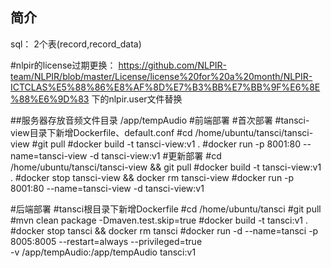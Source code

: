 ## 简介
sql：
2个表(record,record_data)

#nlpir的license过期更换：
https://github.com/NLPIR-team/NLPIR/blob/master/License/license%20for%20a%20month/NLPIR-ICTCLAS%E5%88%86%E8%AF%8D%E7%B3%BB%E7%BB%9F%E6%8E%88%E6%9D%83
下的nlpir.user文件替换

##服务器存放音频文件目录
/app/tempAudio
#前端部署
#首次部署
#tansci-view目录下新增Dockerfile、default.conf
#cd /home/ubuntu/tansci/tansci-view
#git pull
#docker build -t tansci-view:v1 .
#docker run -p 8001:80 --name=tansci-view -d tansci-view:v1
#更新部署
#cd /home/ubuntu/tansci/tansci-view && git pull
#docker build -t tansci-view:v1 .
#docker stop tansci-view && docker rm tansci-view
#docker run -p 8001:80 --name=tansci-view -d tansci-view:v1

#后端部署
    #tansci根目录下新增Dockerfile
#cd /home/ubuntu/tansci
#git pull
#mvn clean package -Dmaven.test.skip=true
#docker build -t tansci:v1 .
#docker stop tansci && docker rm tansci
#docker run -d --name=tansci -p 8005:8005  --restart=always --privileged=true \
-v /app/tempAudio:/app/tempAudio tansci:v1